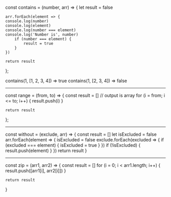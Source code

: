 const contains = (number, arr) => {
    let result = false

    arr.forEach(element => {
    console.log(number)
    console.log(element)
    console.log(number === element)
    console.log('Number is', number)
        if (number === element) {
            result = true
        }
    })

    return result
};

contains(1, [1, 2, 3, 4]) => true
contains(1, [2, 3, 4]) => false

-----------------------------

const range = (from, to) => {
    const result = [] // output is array
    for (i = from; i <= to; i++) {
      result.push(i)
    }

    return result
};

-----------------------------

const without = (exclude, arr) => {
    const result = []
    let isExcluded = false
    arr.forEach(element => {
        isExcluded = false
         exclude.forEach(excluded => {
            if (excluded === element) {
                isExcluded = true
           }
        })
        if (!isExcluded) {
            result.push(element)
        }
    })
    return result
}

-----------------------------

const zip = (arr1, arr2) => {
    const result = []
    for (i = 0; i < arr1.length; i++) {
        result.push([arr1[i], arr2[i]])
    }

    return result
}
